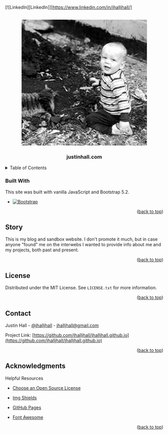 <a name="readme-top"></a>

[![LinkedIn][LinkedIn]][https://www.linkedin.com/in/jhalljhall/]

<!-- PROJECT LOGO -->
<br />
<div align="center">
  <a href="https://github.com/jhalljhall/jhalljhall.github.io/edit/main/README.md">
    <img src="https://github.com/jhalljhall/jhalljhall.github.io/blob/main/images/jdh_coal_pile_puzzle.png" alt="Logo" width="400">
  </a>

  <h3 align="center">justinhall.com</h3>

</div>

<!-- TABLE OF CONTENTS -->
<details>
  <summary>Table of Contents</summary>
  <ol>
    <li><a href="#built-with">Built With</a></li>
    <li><a href="#usage">Story</a></li>
    <li><a href="#license">License</a></li>
    <li><a href="#contact">Contact</a></li>
    <li><a href="#acknowledgments">Acknowledgments</a></li>
  </ol>
</details>

### Built With

This site was built with vanilla JavaScript and Bootstrap 5.2.

* [![Bootstrap][Bootstrap.com]][Bootstrap-url]

<p align="right">(<a href="#readme-top">back to top</a>)</p>

<!-- STORY-->
## Story

This is my blog and sandbox website. I don't promote it much, but in case anyone "found" me on the interwebs I wanted to provide info about me and my projects, both past and present.

<p align="right">(<a href="#readme-top">back to top</a>)</p>

<!-- LICENSE -->
## License

Distributed under the MIT License. See `LICENSE.txt` for more information.

<p align="right">(<a href="#readme-top">back to top</a>)</p>

<!-- CONTACT -->
## Contact

Justin Hall - [@jhalljhall](https://twitter.com/jhalljhall) - jhalljhall@gmail.com

Project Link: [https://github.com/jhalljhall/jhalljhall.github.io](https://github.com/jhalljhall/jhalljhall.github.io)

<p align="right">(<a href="#readme-top">back to top</a>)</p>

<!-- ACKNOWLEDGMENTS -->
## Acknowledgments

Helpful Resources

* [Choose an Open Source License](https://choosealicense.com)

* [Img Shields](https://shields.io)
* [GitHub Pages](https://pages.github.com)
* [Font Awesome](https://fontawesome.com)


<p align="right">(<a href="#readme-top">back to top</a>)</p>

[Bootstrap.com]: https://img.shields.io/badge/Bootstrap-563D7C?style=for-the-badge&logo=bootstrap&logoColor=white
[Bootstrap-url]: https://getbootstrap.com

